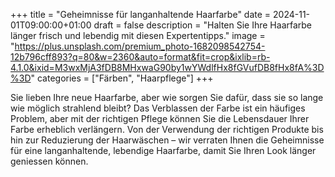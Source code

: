 +++
title = "Geheimnisse für langanhaltende Haarfarbe"
date = 2024-11-01T09:00:00+01:00
draft = false
description = "Halten Sie Ihre Haarfarbe länger frisch und lebendig mit diesen Expertentipps."
image = "https://plus.unsplash.com/premium_photo-1682098542754-12b796cff893?q=80&w=2360&auto=format&fit=crop&ixlib=rb-4.1.0&ixid=M3wxMjA3fDB8MHxwaG90by1wYWdlfHx8fGVufDB8fHx8fA%3D%3D"
categories = ["Färben", "Haarpflege"]
+++

Sie lieben Ihre neue Haarfarbe, aber wie sorgen Sie dafür, dass sie so lange wie möglich strahlend bleibt? Das Verblassen der Farbe ist ein häufiges Problem, aber mit der richtigen Pflege können Sie die Lebensdauer Ihrer Farbe erheblich verlängern. Von der Verwendung der richtigen Produkte bis hin zur Reduzierung der Haarwäschen – wir verraten Ihnen die Geheimnisse für eine langanhaltende, lebendige Haarfarbe, damit Sie Ihren Look länger geniessen können.
